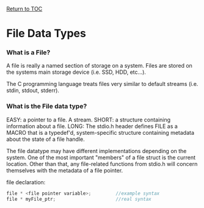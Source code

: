 <a href="https://github.com/CyberTrainingUSAF/05-C-Programming/blob/master/00-Table-of-Contents.md" rel="Return to TOC"> Return to TOC </a>

# File Data Types

### What is a File?

A file is really a named section of storage on a system. Files are stored on the systems main storage device (i.e. SSD, HDD, etc...).

The C programming language treats files very similar to default streams (i.e. stdin, stdout, stderr).

### What is the File data type?

EASY: a pointer to a file. A stream.
SHORT: a structure containing information about a file.
LONG: The stdio.h header defines FILE as a MACRO that is a typedef'd, system-specific structure containing metadata about the state of a file handle. 

The file datatype may have different implementations depending on the system. One of the most important "members" of a file struct is the current location. Other than that, any file-related functions from stdio.h will concern themselves with the metadata of a file pointer.

file declaration:
```c
file * <file pointer variable>;         //example syntax
file * myFile_ptr;                      //real syntax
```


